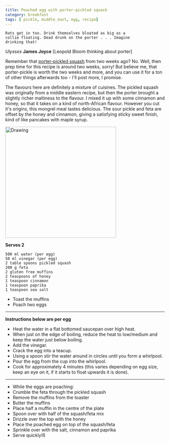 ```yaml
---
title: Poached egg with porter-pickled squash 
category: breakfast
tags: [ pickle, middle_east, egg, recipe]
---
```


	Rats get in too. Drink themselves bloated as big as a 
	collie floating. Dead drunk on the porter . . . Imagine
	drinking that!
	
*Ulysses* **James Joyce** [Leopold Bloom thinking about porter]

Remember that [porter-pickled squash](https://fodblog.github.io/2017/picklesquash/) from two weeks ago? No. Well, then prep time for this recipe is around two weeks, sorry! But believe me, that porter-pickle is worth the two weeks and more, and you can use it for a ton of other things afterwards too - I'll post more, I promise.

The flavours here are definitely a mixture of cuisines. The pickled squash was originally from a middle eastern recipe, but then the porter brought a slightly richer maltiness to the flavour. I mixed it up with some cinnamon and honey, so that it takes on a kind of north-African flavour. However you cut it's origins, this mongrel meal tastes delicious. The sour pickle and feta are offset by the honey and cinnamon, giving a satisfying sticky sweet finish, kind of like pancakes with maple syrup.

<img src="http://fodblog.github.io/assets/pictures/squash-eggs.jpg" alt="Drawing" style="width: 350px;"/>

**Serves 2**

	500 ml water (per egg)
	50 ml vinegar (per egg)
	2 table spoons pickled squash
	200 g feta
	2 gluten free muffins
	2 teaspoons of honey
	1 teaspoon cinnamon
	1 teaspoon paprika
	1 teaspoon sea salt
	
	
* Toast the muffins
* Poach two eggs  

--- 
**Instructions below are per egg**

* Heat the water in a flat bottomed saucepan over high heat.
* When just on the edge of boiling, reduce the heat to low/medium and keep the water just below boiling.
* Add the vinegar.
* Crack the egg into a teacup.
* Using a spoon stir the water around in circles until you form a whirlpool.
* Pour the egg from the cup into the whirlpool.
* Cook for approximately 4 minutes (this varies depending on egg size, keep an eye on it, if it starts to float upwards it is done). 

---
* While the eggs are poaching:
* Crumble the feta through the pickled squash
* Remove the muffins from the toaster
* Butter the muffins
* Place half a muffin in the centre of the plate
* Spoon over with half of the squash/feta mix
* Drizzle over the top with the honey
* Place the poached egg on top of the squash/feta
* Sprinkle over with the salt, cinnamon and paprika
* Serve quickly!ß
	
	